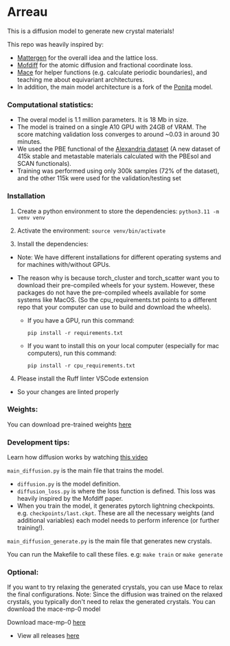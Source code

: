 # Arreau

This is a diffusion model to generate new crystal materials!

This repo was heavily inspired by:
- [Mattergen](https://arxiv.org/pdf/2312.03687.pdf) for the overall idea and the lattice loss.
- [Mofdiff](https://github.com/microsoft/MOFDiff) for the atomic diffusion and fractional coordinate loss.
- [Mace](https://github.com/ACEsuit/mace) for helper functions (e.g. calculate periodic boundaries), and teaching me about equivariant architectures.
- In addition, the main model architecture is a fork of the [Ponita](https://github.com/ebekkers/ponita/) model.

### Computational statistics:
- The overal model is 1.1 million parameters. It is 18 Mb in size.
- The model is trained on a single A10 GPU with 24GB of VRAM. The score matching validation loss converges to around ~0.03 in around 30 minutes.
- We used the PBE functional of the [Alexandria dataset](https://archive.materialscloud.org/record/2023.71) (A new dataset of 415k stable and metastable materials calculated with the PBEsol and SCAN functionals).
- Training was performed using only 300k samples (72% of the dataset), and the other 115k were used for the validation/testing set

### Installation

1. Create a python environment to store the dependencies:
`python3.11 -m venv venv`

2. Activate the environment:
`source venv/bin/activate`

3. Install the dependencies:
- Note: We have different installations for different operating systems and for machines with/without GPUs.
- The reason why is because torch_cluster and torch_scatter want you to download their pre-compiled wheels for your system. However, these packages do not have the pre-compiled wheels available for some systems like MacOS. (So the cpu_requirements.txt points to a different repo that your computer can use to build and download the wheels).

    - If you have a GPU, run this command:
        ```
        pip install -r requirements.txt
        ```

    - If you want to install this on your local computer (especially for mac computers), run this command:
        ```
        pip install -r cpu_requirements.txt
        ```


4. Please install the Ruff linter VSCode extension
- So your changes are linted properly

### Weights:

You can download pre-trained weights [here](https://drive.google.com/drive/folders/1y84gdxGfzeN-RU8DyVpPvCXop7Xf5slu)


### Development tips:
Learn how diffusion works by watching [this video](https://www.youtube.com/watch?v=wMmqCMwuM2Q)

`main_diffusion.py` is the main file that trains the model.
- `diffusion.py` is the model definition.
- `diffusion_loss.py` is where the loss function is defined. This loss was heavily inspired by the Mofdiff paper.
- When you train the model, it generates pytorch lightning checkpoints. e.g. `checkpoints/last.ckpt`. These are all the necessary weights (and additional variables) each model needs to perform inference (or further training!).

`main_diffusion_generate.py` is the main file that generates new crystals.

You can run the Makefile to call these files.
e.g: `make train` or `make generate`

### Optional:

If you want to try relaxing the generated crystals, you can use Mace to relax the final configurations.
Note: Since the diffusion was trained on the relaxed crystals, you typically don't need to relax the generated crystals.
You can download the mace-mp-0 model

Download mace-mp-0 [here](https://github.com/ACEsuit/mace-mp/releases/download/mace_mp_0/2024-01-07-mace-128-L2_epoch-199.model)
- View all releases [here](https://github.com/ACEsuit/mace-mp/releases/tag/mace_mp_0)
